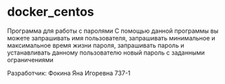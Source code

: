 # docker_centos

Программа для работы с паролями
С помощью данной программы вы можете запрашивать имя пользователя, запрашивать минимальное и максимальное время жизни пароля,
запрашивать пароль и устанавливать данному пользователю новый пароль с заданными ограничениями

Разработчик: Фокина Яна Игоревна 737-1
